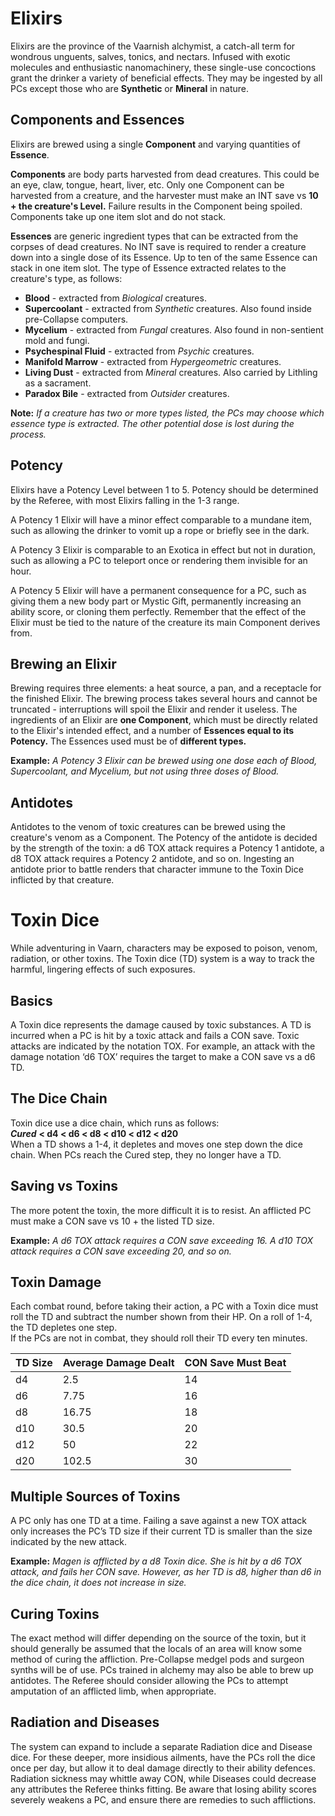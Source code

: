 # Elixirs
Elixirs are the province of the Vaarnish alchymist, a catch-all term for wondrous unguents, salves, tonics, and nectars. Infused with exotic molecules and enthusiastic nanomachinery, these single-use concoctions grant the drinker a variety of beneficial effects. They may be ingested by all PCs except those who are **Synthetic** or **Mineral** in nature.

## Components and Essences
Elixirs are brewed using a single **Component** and varying quantities of **Essence**.  

**Components** are body parts harvested from dead creatures. This could be an eye, claw, tongue, heart, liver, etc. Only one Component can be harvested from a creature, and the harvester must make an INT save vs **10 + the creature's Level.** Failure results in the Component being spoiled. Components take up one item slot and do not stack.  

**Essences** are generic ingredient types that can be extracted from the corpses of dead creatures. No INT save is required to render a creature down into a single dose of its Essence. Up to ten of the same Essence can stack in one item slot. The type of Essence extracted relates to the creature's type, as follows: 

- **Blood** - extracted from *Biological* creatures. 
- **Supercoolant** - extracted from *Synthetic* creatures. Also found inside pre-Collapse computers.
- **Mycelium** - extracted from *Fungal* creatures. Also found in non-sentient mold and fungi.
- **Psychespinal Fluid** - extracted from *Psychic* creatures.
- **Manifold Marrow** - extracted from *Hypergeometric* creatures. 
- **Living Dust** - extracted from *Mineral* creatures. Also carried by Lithling as a sacrament.
- **Paradox Bile** - extracted from *Outsider* creatures. 

**Note:** *If a creature has two or more types listed, the PCs may choose which essence type is extracted. The other potential dose is lost during the process.*

## Potency
Elixirs have a Potency Level between 1 to 5. Potency should be determined by the Referee, with most Elixirs falling in the 1-3 range.  

A Potency 1 Elixir will have a minor effect comparable to a mundane item, such as allowing the drinker to vomit up a rope or briefly see in the dark.  

A Potency 3 Elixir is comparable to an Exotica in effect but not in duration, such as allowing a PC to teleport once or rendering them invisible for an hour.  

A Potency 5 Elixir will have a permanent consequence for a PC, such as giving them a new body part or Mystic Gift, permanently increasing an ability score, or cloning them perfectly. Remember that the effect of the Elixir must be tied to the nature of the creature its main Component derives from. 

## Brewing an Elixir 
Brewing requires three elements: a heat source, a pan, and a receptacle for the finished Elixir. The brewing process takes several hours and cannot be truncated - interruptions will spoil the Elixir and render it useless. 
The ingredients of an Elixir are **one Component**, which must be directly related to the Elixir's intended effect, and a number of **Essences equal to its Potency.** The Essences used must be of **different types.**  

**Example:** *A Potency 3 Elixir can be brewed using one dose each of Blood, Supercoolant, and Mycelium, but not using three doses of Blood.*

## Antidotes
Antidotes to the venom of toxic creatures can be brewed using the creature's venom as a Component. The Potency of the antidote is decided by the strength of the toxin: a d6 TOX attack requires a Potency 1 antidote, a d8 TOX attack requires a Potency 2 antidote, and so on. Ingesting an antidote prior to battle renders that character immune to the Toxin Dice inflicted by that creature. 

# Toxin Dice
While adventuring in Vaarn, characters may be exposed to poison, venom, radiation, or other toxins. The Toxin dice (TD) system is a way to track the harmful, lingering effects of such exposures. 

## Basics
A Toxin dice represents the damage caused by toxic substances. A TD is incurred when a PC is hit by a toxic attack and fails a CON save. Toxic attacks are indicated by the notation TOX.  For example, an attack with the damage notation ‘d6 TOX’ requires the target to make a CON save vs a d6 TD. 

## The Dice Chain
Toxin dice use a dice chain, which runs as follows:  
***Cured*** **< d4 < d6 < d8 < d10 < d12 < d20**  
When a TD shows a 1-4, it depletes and moves one step down the dice chain. When PCs reach the Cured step, they no longer have a TD.

## Saving vs Toxins
The more potent the toxin, the more difficult it is to resist. An afflicted PC must make a CON save vs 10 + the listed TD size.  

**Example:** *A d6 TOX attack requires a CON save exceeding 16. A d10 TOX attack requires a CON save exceeding 20, and so on.*

## Toxin Damage
Each combat round, before taking their action, a PC with a Toxin dice must roll the TD and subtract the number shown from their HP. On a roll of 1-4, the TD depletes one step.  
If the PCs are not in combat, they should roll their TD every ten minutes.

| TD Size | Average Damage Dealt | CON Save Must Beat |
|---|---|---|
|d4|2.5| 14
|d6|7.75| 16
|d8|16.75| 18
|d10|30.5| 20
|d12|50| 22
|d20|102.5| 30

## Multiple Sources of Toxins
A PC only has one TD at a time. Failing a save against a new TOX attack only increases the PC’s TD size if their current TD is smaller than the size indicated by the new attack.  

**Example:** *Magen is afflicted by a d8 Toxin dice. She is hit by a d6 TOX attack, and fails her CON save. However, as her TD is d8, higher than d6 in the dice chain, it does not increase in size.*

## Curing Toxins
The exact method will differ depending on the source of the toxin, but it should generally be assumed that the locals of an area will know some method of curing the affliction. Pre-Collapse medgel pods and surgeon synths will be of use. PCs trained in alchemy may also be able to brew up antidotes.
The Referee should consider allowing the PCs to attempt amputation of an afflicted limb, when appropriate.

## Radiation and Diseases
The system can expand to include a separate Radiation dice and Disease dice. For these deeper, more insidious ailments, have the PCs roll the dice once per day, but allow it to deal damage directly to their ability defences. Radiation sickness may whittle away CON, while Diseases could decrease any attributes the Referee thinks fitting. 
Be aware that losing ability scores severely weakens a PC, and ensure there are remedies to such afflictions.  
